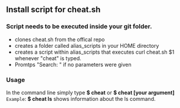 ## Install script for cheat.sh
### Script needs to be executed inside your git folder.
+ clones cheat.sh from the offical repo
+ creates a folder called alias_scripts in your HOME directory
+ creates a script within alias_scripts that executes curl cheat.sh $1 whenever "cheat" is typed. 
+ Promtps "Search: " if no parameters were given

### Usage
In the command line simply type **$ cheat** or **$ cheat [your argument]**    
`Example`: **$ cheat ls** shows information about the ls command.
